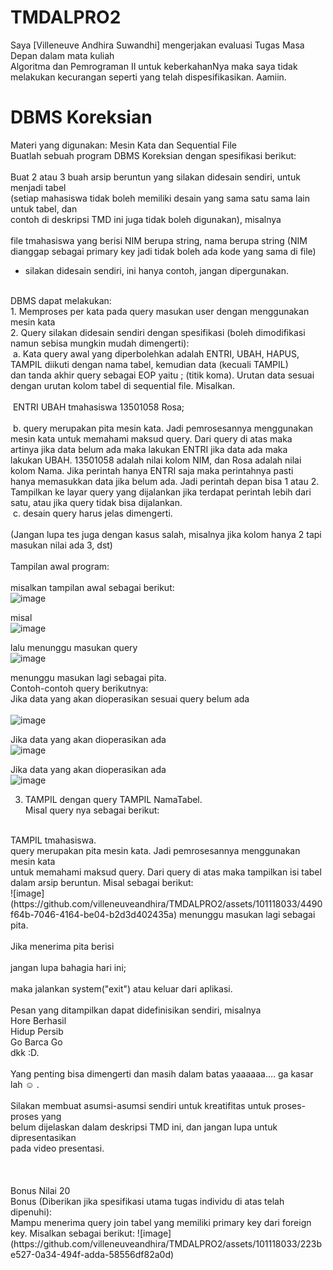 # TMDALPRO2
Saya [Villeneuve Andhira Suwandhi] mengerjakan evaluasi Tugas Masa Depan dalam mata kuliah<br />
Algoritma dan Pemrograman II untuk keberkahanNya maka saya tidak<br />
melakukan kecurangan seperti yang telah dispesifikasikan. Aamiin.<br />

# DBMS Koreksian
Materi yang digunakan: Mesin Kata dan Sequential File<br />
Buatlah sebuah program DBMS Koreksian dengan spesifikasi berikut:<br />
<br />
Buat 2 atau 3 buah arsip beruntun yang silakan didesain sendiri, untuk menjadi tabel<br />
(setiap mahasiswa tidak boleh memiliki desain yang sama satu sama lain untuk tabel, dan<br />
contoh di deskripsi TMD ini juga tidak boleh digunakan), misalnya<br />
<br />
  file tmahasiswa yang berisi NIM berupa string, nama berupa string (NIM<br />
  dianggap sebagai primary key jadi tidak boleh ada kode yang sama di file)<br />
  - silakan didesain sendiri, ini hanya contoh, jangan dipergunakan.<br />
<br />
DBMS dapat melakukan:<br />
1. Memproses per kata pada query masukan user dengan menggunakan mesin kata<br />
2. Query silakan didesain sendiri dengan spesifikasi (boleh dimodifikasi namun
sebisa mungkin mudah dimengerti):<br />
  &nbsp;a. Kata query awal yang diperbolehkan adalah ENTRI, UBAH, HAPUS,<br />
        TAMPIL diikuti dengan nama tabel, kemudian data (kecuali TAMPIL)<br />
        dan tanda akhir query sebagai EOP yaitu ; (titik koma). Urutan data sesuai<br />
        dengan urutan kolom tabel di sequential file. Misalkan.<br />
        <br />
  &nbsp;ENTRI UBAH tmahasiswa 13501058 Rosa;<br />
        <br />
  &nbsp;b. query merupakan pita mesin kata. Jadi pemrosesannya menggunakan<br />
        mesin kata untuk memahami maksud query. Dari query di atas maka<br />
        artinya jika data belum ada maka lakukan ENTRI jika data ada maka<br />
        lakukan UBAH. 13501058 adalah nilai kolom NIM, dan Rosa adalah nilai<br />
        kolom Nama. Jika perintah hanya ENTRI saja maka perintahnya pasti<br />
        hanya memasukkan data jika belum ada. Jadi perintah depan bisa 1 atau 2.<br />
        Tampilkan ke layar query yang dijalankan jika terdapat perintah lebih dari<br />
        satu, atau jika query tidak bisa dijalankan.<br />
  &nbsp;c. desain query harus jelas dimengerti.<br />
<br />
(Jangan lupa tes juga dengan kasus salah, misalnya jika kolom hanya 2 tapi
masukan nilai ada 3, dst)
<br />
<br />
Tampilan awal program:<br />
<br />
misalkan tampilan awal sebagai berikut:<br 
                                           
![image](https://github.com/villeneuveandhira/TMDALPRO2/assets/101118033/0d8ee3ec-cbad-4f6f-bea0-e13762f50405)

misal<br />
![image](https://github.com/villeneuveandhira/TMDALPRO2/assets/101118033/227b91ed-bfbb-433e-8bf7-8e12ceb26afb)

lalu menunggu masukan query<br />
![image](https://github.com/villeneuveandhira/TMDALPRO2/assets/101118033/495e3b59-1e7e-4927-8bf8-54b555a99bd9)

menunggu masukan lagi sebagai pita.<br />
Contoh-contoh query berikutnya:<br />
Jika data yang akan dioperasikan sesuai query belum ada<br /><br />
![image](https://github.com/villeneuveandhira/TMDALPRO2/assets/101118033/e2298925-1b75-4eb0-9497-5130195a8701)

Jika data yang akan dioperasikan ada<br />
![image](https://github.com/villeneuveandhira/TMDALPRO2/assets/101118033/13d21669-bbae-4c2a-a9db-c5b8d27889a5)

Jika data yang akan dioperasikan ada<br />
![image](https://github.com/villeneuveandhira/TMDALPRO2/assets/101118033/6d0c64de-3779-4f6d-be18-03efb251d766)


3. TAMPIL dengan query TAMPIL NamaTabel.<br />
Misal query nya sebagai berikut:<br />
<br />
TAMPIL tmahasiswa.
<br />
query merupakan pita mesin kata. Jadi pemrosesannya menggunakan mesin kata<br />
untuk memahami maksud query. Dari query di atas maka tampilkan isi tabel<br />
dalam arsip beruntun. Misal sebagai berikut:<br />
![image](https://github.com/villeneuveandhira/TMDALPRO2/assets/101118033/4490f64b-7046-4164-be04-b2d3d402435a)
menunggu masukan lagi sebagai pita.<br />
<br />
Jika menerima pita berisi<br />
<br />
jangan lupa bahagia hari ini;<br />
<br />
maka jalankan system("exit") atau keluar dari aplikasi.<br />
<br />
Pesan yang ditampilkan dapat didefinisikan sendiri, misalnya<br />
Hore Berhasil<br />
Hidup Persib<br />
Go Barca Go<br />
dkk :D.<br />
<br />
Yang penting bisa dimengerti dan masih dalam batas yaaaaaa…. ga kasar lah ☺ .<br />
<br />
Silakan membuat asumsi-asumsi sendiri untuk kreatifitas untuk proses-proses yang<br />
belum dijelaskan dalam deskripsi TMD ini, dan jangan lupa untuk dipresentasikan<br />
pada video presentasi.<br />
<br />
<br />
<br />
Bonus Nilai 20<br />
Bonus (Diberikan jika spesifikasi utama tugas individu di atas telah dipenuhi):<br />
Mampu menerima query join tabel yang memiliki primary key dari foreign key. Misalkan
sebagai berikut:
![image](https://github.com/villeneuveandhira/TMDALPRO2/assets/101118033/223be527-0a34-494f-adda-58556df82a0d)
